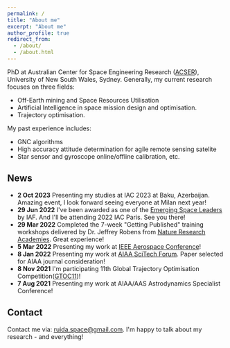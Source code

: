 ```yaml
---
permalink: /
title: "About me"
excerpt: "About me"
author_profile: true
redirect_from: 
  - /about/
  - /about.html
---
```

PhD at Australian Center for Space Engineering Research ([ACSER](https://www.acser.unsw.edu.au/)), University of New South Wales, Sydney. Generally, my current research focuses on three fields: 
* Off-Earth mining and Space Resources Utilisation  
* Artificial Intelligence in space mission design and optimisation. 
* Trajectory optimisation. 

My past experience includes: 
* GNC algorithms 
* High accuracy attitude determination for agile remote sensing satelite 
* Star sensor and gyroscope online/offline calibration, etc.

## News
* **2 Oct 2023** Presenting my studies at IAC 2023 at Baku, Azerbaijan. Amazing event, I look forward seeing everyone at Milan next year!
* **29 Jun 2022** I've been awarded as one of the [Emerging Space Leaders](https://www.iafastro.org/news/the-iaf-is-proud-to-introduce-the-2022-iaf-emerging-space-leaders.html) by IAF. And I'll be attending 2022 IAC Paris. See you there!
* **29 Mar 2022** Completed the 7-week "Getting Published" training workshops delivered by Dr. Jeffrey Robens from [Nature Research Academies](https://partnerships.nature.com/product/nature-research-academies/). Great experience!
* **5 Mar 2022** Presenting my work at [IEEE Aerospace Conference](https://www.aeroconf.org/)!
* **8 Jan 2022** Presenting my work at [AIAA SciTech Forum](https://www.aiaa.org/SciTech). Paper selected for AIAA journal consideration!
* **8 Nov 2021** I'm participating 11th Global Trajectory Optimisation Competition([GTOC11](https://gtoc11.nudt.edu.cn/GTOC?page=home))!
* **7 Aug 2021** Presenting my work at AIAA/AAS Astrodynamics Specialist Conference!

## Contact
Contact me via: ruida.space@gmail.com. I'm happy to talk about my research - and everything!